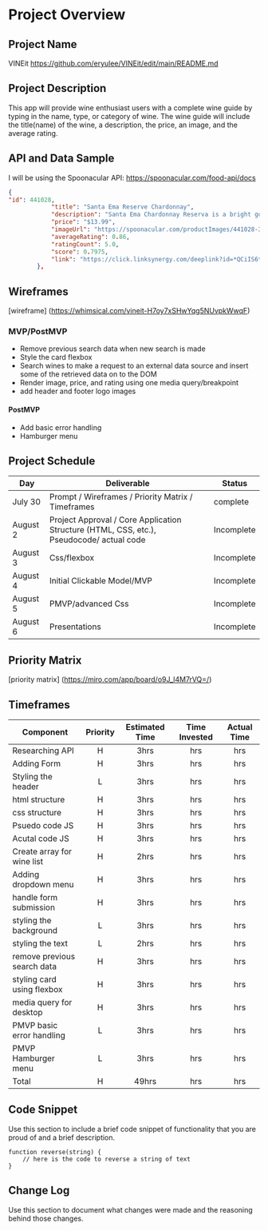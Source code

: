 # Project Overview

## Project Name
VINEit
https://github.com/eryulee/VINEit/edit/main/README.md

## Project Description

This app will provide wine enthusiast users with a complete wine guide by typing in the name, type, or category of wine. The wine guide will include the title(name) of the wine, a description, the price, an image, and the average rating.

## API and Data Sample
I will be using the Spoonacular API:
https://spoonacular.com/food-api/docs

```json
{
"id": 441028,
            "title": "Santa Ema Reserve Chardonnay",
            "description": "Santa Ema Chardonnay Reserva is a bright golden yellow colored wine that comes from the Leyda Valley. A bouquet of ripe tropical fruits emerges, such as bananas and passion fruit along with touches of honey and vanilla. In the mouth, it is a wine of good balance and pleasant acidity.Ideal to go with oily fish and sauces, seafood and grilled crab. Also ideal for white meat and mature cheeses.",
            "price": "$13.99",
            "imageUrl": "https://spoonacular.com/productImages/441028-312x231.jpg",
            "averageRating": 0.86,
            "ratingCount": 5.0,
            "score": 0.7975,
            "link": "https://click.linksynergy.com/deeplink?id=*QCiIS6t4gA&mid=2025&murl=https%3A%2F%2Fwww.wine.com%2Fproduct%2Fsanta-ema-reserve-chardonnay-2014%2F153496"
        },
```

## Wireframes

[wireframe] (https://whimsical.com/vineit-H7oy7xSHwYqg5NUvpkWwqF)



### MVP/PostMVP
- Remove previous search data when new search is made
- Style the card flexbox
- Search wines to make a request to an external data source and insert some of the retrieved data on to the DOM
- Render image, price, and rating using one media query/breakpoint
- add header and footer logo images

#### PostMVP  
- Add basic error handling
- Hamburger menu

## Project Schedule

|  Day | Deliverable | Status
|---|---| ---|
|July 30| Prompt / Wireframes / Priority Matrix / Timeframes |complete
|August 2| Project Approval / Core Application Structure (HTML, CSS, etc.), Pseudocode/ actual code | Incomplete
|August 3| Css/flexbox | Incomplete
|August 4| Initial Clickable Model/MVP  | Incomplete
|August 5| PMVP/advanced Css | Incomplete
|August 6| Presentations | Incomplete

## Priority Matrix

[priority matrix] (https://miro.com/app/board/o9J_l4M7rVQ=/)

## Timeframes
| Component | Priority | Estimated Time | Time Invested | Actual Time |
| --- | :---: |  :---: | :---: | :---: |
| Researching API | H | 3hrs| hrs | hrs |
| Adding Form | H | 3hrs | hrs | hrs |
| Styling the header | L | 3hrs | hrs | hrs |
| html structure | H | 3hrs| hrs | hrs |
| css structure | H | 3hrs | hrs | hrs |
| Psuedo code JS | H | 3hrs | hrs | hrs |
| Acutal code JS | H | 3hrs | hrs | hrs |
| Create array for wine list | H | 2hrs | hrs | hrs |
| Adding dropdown menu | H | 3hrs | hrs | hrs |
| handle form submission | H | 3hrs | hrs | hrs |
| styling the background | L | 3hrs | hrs | hrs |
| styling the text | L | 2hrs | hrs | hrs |
| remove previous search data | H | 3hrs | hrs | hrs |
| styling card using flexbox | H | 3hrs | hrs | hrs |
| media query for desktop | H | 3hrs | hrs | hrs |
| PMVP basic error handling | L | 3hrs | hrs | hrs |
| PMVP Hamburger menu | L | 3hrs | hrs | hrs |
| Total | H | 49hrs| hrs | hrs |




## Code Snippet

Use this section to include a brief code snippet of functionality that you are proud of and a brief description.  

```
function reverse(string) {
	// here is the code to reverse a string of text
}
```

## Change Log
 Use this section to document what changes were made and the reasoning behind those changes.  
